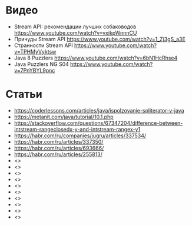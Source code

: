 # Видео

* Stream API: рекомендации лучших собаководов   
  <https://www.youtube.com/watch?v=vxikpWnnnCU>
* Причуды Stream API
  <https://www.youtube.com/watch?v=1_Zj3gS_a3E>
* Странности Stream API
  <https://www.youtube.com/watch?v=TPHMyVyktsw>
* Java 8 Puzzlers
  <https://www.youtube.com/watch?v=6bN1HcRhse4>
* Java Puzzlers NG S04
  <https://www.youtube.com/watch?v=7PnYBYL9pnc>

# Статьи

* <https://coderlessons.com/articles/java/ispolzovanie-spliterator-v-java>
* <https://metanit.com/java/tutorial/10.1.php>
* <https://stackoverflow.com/questions/67347204/difference-between-intstream-rangeclosedx-y-and-intstream-rangex-y1>
* <https://habr.com/ru/companies/jugru/articles/337534/>
* <https://habr.com/ru/articles/337350/>
* <https://habr.com/ru/articles/693666/>
* <https://habr.com/ru/articles/255813/>
* <>
* <>
* <>
* <>
* <>
* <>
* <>
* <>
* <>
* <>
